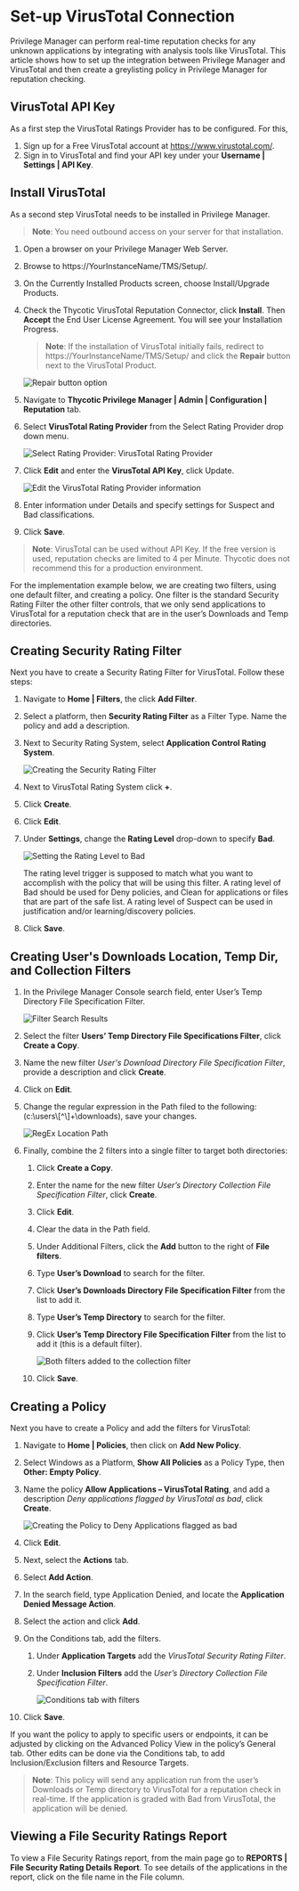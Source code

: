 [title]: # (VirusTotal)
[tags]: # (integration)
[priority]: # (9105)
# Set-up VirusTotal Connection

Privilege Manager can perform real-time reputation checks for any unknown applications by integrating with analysis tools like VirusTotal. This article shows how to set up the integration between Privilege Manager and VirusTotal and then create a greylisting policy in Privilege Manager for reputation checking.

## VirusTotal API Key

As a first step the VirusTotal Ratings Provider has to be configured. For this,

1. Sign up for a Free VirusTotal account at https://www.virustotal.com/.
1. Sign in to VirusTotal and find your API key under your __Username | Settings | API Key__.  

## Install VirusTotal

As a second step VirusTotal needs to be installed in Privilege Manager. 

> **Note**: You need outbound access on your server for that installation.

1. Open a browser on your Privilege Manager Web Server.
1. Browse to https://YourInstanceName/TMS/Setup/.
1. On the Currently Installed Products screen, choose Install/Upgrade Products.
1. Check the Thycotic VirusTotal Reputation Connector, click __Install__. Then __Accept__ the End User License Agreement. You will see your Installation Progress.

   > **Note**: If the installation of VirusTotal initially fails, redirect to https://YourInstanceName/TMS/Setup/ and click the __Repair__ button next to the VirusTotal Product.

   ![Repair button option](images/virustotal/feature-update.png)

1. Navigate to __Thycotic Privilege Manager | Admin | Configuration | Reputation__ tab.
1. Select __VirusTotal Rating Provider__ from the Select Rating Provider drop down menu.

   ![Select Rating Provider: VirusTotal Rating Provider](images/virustotal/reputation-tab.png)
1. Click __Edit__ and enter the __VirusTotal API Key__, click Update.

   ![Edit the VirusTotal Rating Provider information](images/virustotal/edit.png)
1. Enter information under Details and specify settings for Suspect and Bad classifications.
1. Click __Save__.

>**Note**:
>VirusTotal can be used without API Key. If the free version is used, reputation checks are limited to 4 per Minute. Thycotic does not recommend this for a production environment.

For the implementation example below, we are creating two filters, using one default filter, and creating a policy. One filter is the standard Security Rating Filter the other filter controls, that we only send applications to VirusTotal for a reputation check that are in the user’s Downloads and Temp directories.

## Creating Security Rating Filter

Next you have to create a Security Rating Filter for VirusTotal. Follow these steps:

1. Navigate to __Home | Filters__, the click __Add Filter__.
1. Select a platform, then __Security Rating Filter__ as a Filter Type. Name the policy and add a description.
1. Next to Security Rating System, select __Application Control Rating System__.

   ![Creating the Security Rating Filter](images/virustotal/filter-ratingsystem.png)
1. Next to VirusTotal Rating System click __+__.
1. Click __Create__.
1. Click __Edit__.
1. Under __Settings__, change the __Rating Level__ drop-down to specify __Bad__. 

   ![Setting the Rating Level to Bad](images/virustotal/filter-details.png)

   The rating level trigger is supposed to match what you want to accomplish with the policy that will be using this filter. A rating level of Bad should be used for Deny policies, and Clean for applications or files that are part of the safe list. A rating level of Suspect can be used in justification and/or learning/discovery policies.
1. Click __Save__.

## Creating User's Downloads Location, Temp Dir, and Collection Filters

1. In the Privilege Manager Console search field, enter User’s Temp Directory File Specification Filter.

   ![Filter Search Results](images/virustotal/filter-search.png)
1. Select the filter __Users’ Temp Directory File Specifications Filter__, click __Create a Copy__.
1. Name the new filter _User's Download Directory File Specification Filter_, provide a description and click __Create__.
1. Click on __Edit__.
1. Change the regular expression in the Path filed to the following: (c:\\users\\[^\\]+\\downloads), save your changes.

   ![RegEx Location Path](images/virustotal/filter-path.png)
1. Finally, combine the 2 filters into a single filter to target both directories:
   1. Click __Create a Copy__.
   1. Enter the name for the new filter _User’s Directory Collection File Specification Filter_, click __Create__.
   1. Click __Edit__.
   1. Clear the data in the Path field.
   1. Under Additional Filters, click the __Add__ button to the right of __File filters__.
   1. Type __User’s Download__ to search for the filter.
   1. Click __User’s Downloads Directory File Specification Filter__ from the list to add it.
   1. Type __User’s Temp Directory__ to search for the filter.
   1. Click __User’s Temp Directory File Specification Filter__ from the list to add it (this is a default filter).

      ![Both filters added to the collection filter](images/virustotal/collection-filter.png)
   1. Click __Save__.

## Creating a Policy

Next you have to create a Policy and add the filters for VirusTotal:

1. Navigate to __Home | Policies__, then click on __Add New Policy__.
1. Select Windows as a Platform, __Show All Policies__ as a Policy Type, then __Other: Empty Policy__.
1. Name the policy __Allow Applications – VirusTotal Rating__, and add a description _Deny applications flagged by VirusTotal as bad_, click __Create__.

   ![Creating the Policy to Deny Applications flagged as bad](images/virustotal/policy.png)
1. Click __Edit__.
1. Next, select the __Actions__ tab.
1. Select __Add Action__.
1. In the search field, type Application Denied, and locate the __Application Denied Message Action__.
1. Select the action and click __Add__.
1. On the Conditions tab, add the filters.
   1. Under __Application Targets__ add the _VirusTotal Security Rating Filter_.
   1. Under __Inclusion Filters__ add the _User’s Directory Collection File Specification Filter_.

      ![Conditions tab with filters](images/virustotal/policy-conditions.png)
1. Click __Save__.

If you want the policy to apply to specific users or endpoints, it can be adjusted by clicking on the Advanced Policy View in the policy’s General tab. Other edits can be done via the Conditions tab, to add Inclusion/Exclusion filters and Resource Targets.

>**Note**:
>This policy will send any application run from the user’s Downloads or Temp directory to VirusTotal for a reputation check in real-time. If the application is graded with Bad from VirusTotal, the application will be denied.

## Viewing a File Security Ratings Report

To view a File Security Ratings report, from the main page go to __REPORTS | File Security Rating Details Report__. To see details of the applications in the report, click on the file name in the File column.
